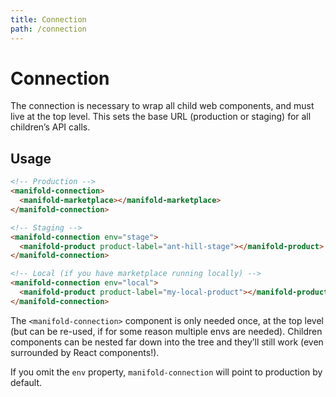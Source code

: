 ```yaml
---
title: Connection
path: /connection
---
```


# Connection

The connection is necessary to wrap all child web components, and must live
at the top level. This sets the base URL (production or staging) for all
children’s API calls.

## Usage

```html
<!-- Production -->
<manifold-connection>
  <manifold-marketplace></manifold-marketplace>
</manifold-connection>

<!-- Staging -->
<manifold-connection env="stage">
  <manifold-product product-label="ant-hill-stage"></manifold-product>
</manifold-connection>

<!-- Local (if you have marketplace running locally) -->
<manifold-connection env="local">
  <manifold-product product-label="my-local-product"></manifold-product>
</manifold-connection>
```

The `<manifold-connection>` component is only needed once, at the top level
(but can be re-used, if for some reason multiple envs are needed). Children
components can be nested far down into the tree and they’ll still work (even
surrounded by React components!).

If you omit the `env` property, `manifold-connection` will point to production by default.
